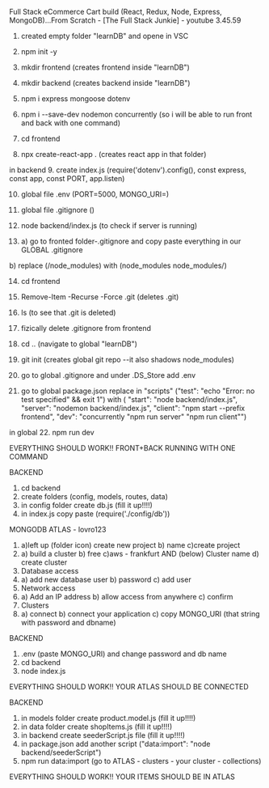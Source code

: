 Full Stack eCommerce Cart build (React, Redux, Node, Express, MongoDB)...From Scratch - [The Full Stack Junkie] - youtube 3.45.59

1. created empty folder "learnDB" and opene in VSC
2. npm init -y
3. mkdir frontend (creates frontend inside "learnDB")
4. mkdir backend (creates backend inside "learnDB")
5. npm i express mongoose dotenv
6. npm i --save-dev nodemon concurrently (so i will be able to run front and back with one command)

7. cd frontend
8. npx create-react-app . (creates react app in that folder)

in backend 
9. create index.js (require('dotenv').config(), const express, const app, const PORT, app.listen)

10. global file .env (PORT=5000, MONGO_URI=)
11. global file .gitignore ()

12. node backend/index.js (to check if server is running)

13. a) go to fronted folder-.gitignore and copy paste everything in our GLOBAL .gitignore

b) replace 
(/node_modules) 
with 
(node_modules
node_modules/)

14. cd frontend
15. Remove-Item -Recurse -Force .git (deletes .git)
16. ls (to see that .git is deleted)
17. fizically delete .gitignore from frontend

18. cd .. (navigate to global "learnDB")
19. git init (creates global git repo --it also shadows node_modules)

20. go to global .gitignore and under .DS_Store add .env
21. go to global package.json replace in "scripts"
("test": "echo \"Error: no test specified\" && exit 1")
with
(    "start": "node backend/index.js",
    "server": "nodemon backend/index.js",
    "client": "npm start --prefix frontend",
    "dev": "concurrently \"npm run server\" \"npm run client\"")

in global
22. npm run dev

EVERYTHING SHOULD WORK!! FRONT+BACK RUNNING WITH ONE COMMAND

BACKEND
1. cd backend
2. create folders (config, models, routes, data)
3. in config folder create db.js (fill it up!!!!)
4. in index.js copy paste (require('./config/db'))

MONGODB ATLAS - lovro123
1. a)left up (folder icon) create new project b) name c)create project
2. a) build a cluster b) free c)aws - frankfurt AND (below) Cluster name d) create cluster
3. Database access
4. a) add new database user b) password c) add user
5. Network access
6. a) Add an IP address b) allow access from anywhere c) confirm
7. Clusters
8. a) connect b) connect your application c) copy MONGO_URI (that string with password and dbname)

BACKEND
1. .env (paste MONGO_URI) and change password and db name
2. cd backend
3. node index.js

EVERYTHING SHOULD WORK!! YOUR ATLAS SHOULD BE CONNECTED

BACKEND
1. in models folder create product.model.js (fill it up!!!!)
2. in data folder create shopItems.js (fill it up!!!!)
3. in backend create seederScript.js file (fill it up!!!!)
4. in package.json add another script ("data:import": "node backend/seederScript")
5. npm run data:import (go to ATLAS - clusters - your cluster - collections)

EVERYTHING SHOULD WORK!! YOUR ITEMS SHOULD BE IN ATLAS
